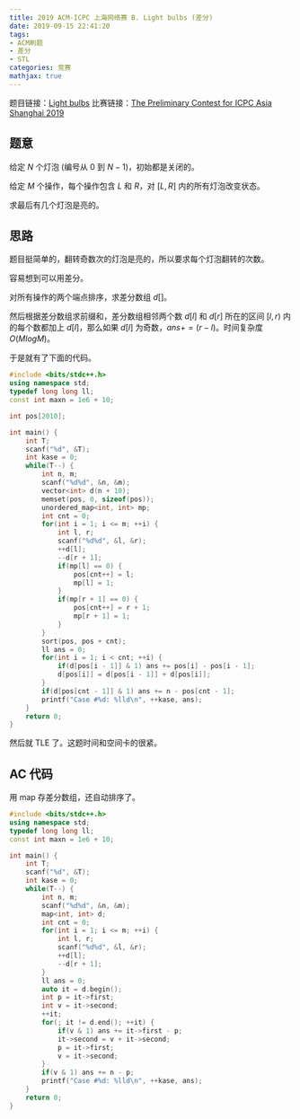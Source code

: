 ```yaml
---
title: 2019 ACM-ICPC 上海网络赛 B. Light bulbs (差分)
date: 2019-09-15 22:41:20
tags:
- ACM刷题
- 差分
- STL
categories: 竞赛
mathjax: true
---
```


题目链接：[Light bulbs](https://nanti.jisuanke.com/t/41399)
比赛链接：[The Preliminary Contest for ICPC Asia Shanghai 2019](https://www.jisuanke.com/contest/3003?view=challenges)

## 题意

给定 $N$ 个灯泡 (编号从 $0$ 到 $N - 1$)，初始都是关闭的。

给定 $M$ 个操作，每个操作包含 $L$ 和 $R$，对 $[L, R]$ 内的所有灯泡改变状态。

求最后有几个灯泡是亮的。

<!--more-->

## 思路

题目挺简单的，翻转奇数次的灯泡是亮的，所以要求每个灯泡翻转的次数。

容易想到可以用差分。

对所有操作的两个端点排序，求差分数组 $d[]$。

然后根据差分数组求前缀和，差分数组相邻两个数 $d[l]$ 和 $d[r]$ 所在的区间 $[l, r)$ 内的每个数都加上 $d[l]$，那么如果 $d[l]$ 为奇数，$ans += (r - l)$。时间复杂度 $O(MlogM)$。

于是就有了下面的代码。

```cpp
#include <bits/stdc++.h>
using namespace std;
typedef long long ll;
const int maxn = 1e6 + 10;

int pos[2010];

int main() {
    int T;
    scanf("%d", &T);
    int kase = 0;
    while(T--) {
        int n, m;
        scanf("%d%d", &n, &m);
        vector<int> d(n + 10);
        memset(pos, 0, sizeof(pos));
        unordered_map<int, int> mp;
        int cnt = 0;
        for(int i = 1; i <= m; ++i) {
            int l, r;
            scanf("%d%d", &l, &r);
            ++d[l];
            --d[r + 1];
            if(mp[l] == 0) {
                pos[cnt++] = l;
                mp[l] = 1;
            }
            if(mp[r + 1] == 0) {
                pos[cnt++] = r + 1;
                mp[r + 1] = 1;
            }
        }
        sort(pos, pos + cnt);
        ll ans = 0;
        for(int i = 1; i < cnt; ++i) {
            if(d[pos[i - 1]] & 1) ans += pos[i] - pos[i - 1];
            d[pos[i]] = d[pos[i - 1]] + d[pos[i]];
        }
        if(d[pos[cnt - 1]] & 1) ans += n - pos[cnt - 1];
        printf("Case #%d: %lld\n", ++kase, ans);
    }
    return 0;
}
```

然后就 TLE 了。这题时间和空间卡的很紧。

## AC 代码

用 map 存差分数组，还自动排序了。

```cpp
#include <bits/stdc++.h>
using namespace std;
typedef long long ll;
const int maxn = 1e6 + 10;

int main() {
    int T;
    scanf("%d", &T);
    int kase = 0;
    while(T--) {
        int n, m;
        scanf("%d%d", &n, &m);
        map<int, int> d;
        int cnt = 0;
        for(int i = 1; i <= m; ++i) {
            int l, r;
            scanf("%d%d", &l, &r);
            ++d[l];
            --d[r + 1];
        }
        ll ans = 0;
        auto it = d.begin();
        int p = it->first;
        int v = it->second;
        ++it;
        for(; it != d.end(); ++it) {
            if(v & 1) ans += it->first - p;
            it->second = v + it->second;
            p = it->first;
            v = it->second;
        }
        if(v & 1) ans += n - p;
        printf("Case #%d: %lld\n", ++kase, ans);
    }
    return 0;
}
```